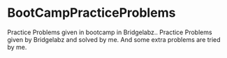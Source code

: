 # BootCampPracticeProblems
Practice Problems given in bootcamp in Bridgelabz..
Practice Problems given by Bridgelabz and solved by me. 
And some extra problems are tried by me.
